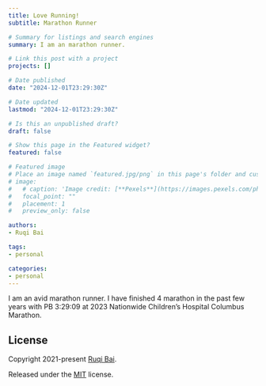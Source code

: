 ```yaml
---
title: Love Running!
subtitle: Marathon Runner

# Summary for listings and search engines
summary: I am an marathon runner.

# Link this post with a project
projects: []

# Date published
date: "2024-12-01T23:29:30Z"

# Date updated
lastmod: "2024-12-01T23:29:30Z"

# Is this an unpublished draft?
draft: false

# Show this page in the Featured widget?
featured: false

# Featured image
# Place an image named `featured.jpg/png` in this page's folder and customize its options here.
# image:
#   # caption: 'Image credit: [**Pexels**](https://images.pexels.com/photos/5598288/pexels-photo-5598288.jpeg?auto=compress&cs=tinysrgb&dpr=3&h=750&w=1260)'
#   focal_point: ""
#   placement: 1
#   preview_only: false

authors:
- Ruqi Bai

tags:
- personal

categories:
- personal
---
```


I am an avid marathon runner. I have finished 4 marathon in the past few years with PB 3:29:09 at 2023 Nationwide Children’s Hospital Columbus Marathon.

## License

Copyright 2021-present [Ruqi Bai](https://ruqibai-academic.com/).

Released under the [MIT](https://github.com/wowchemy/wowchemy-hugo-modules/blob/master/LICENSE.md) license.